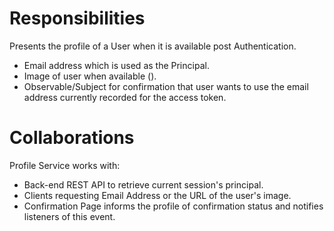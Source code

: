 # Responsibilities
Presents the profile of a User when it is available post Authentication.
- Email address which is used as the Principal.
- Image of user when available ().
- Observable/Subject for confirmation that user wants to use the 
email address currently recorded for the access token.

# Collaborations
Profile Service works with:
- Back-end REST API to retrieve current session's principal.
- Clients requesting Email Address or the URL of the user's image.
- Confirmation Page informs the profile of confirmation status and notifies listeners of this event.
